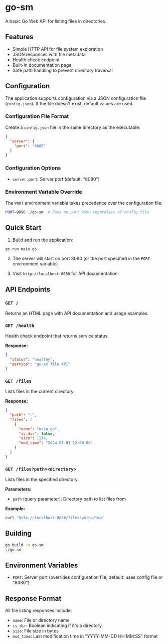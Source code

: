 # go-sm

A basic Go Web API for listing files in directories.

## Features

- Simple HTTP API for file system exploration
- JSON responses with file metadata
- Health check endpoint
- Built-in documentation page
- Safe path handling to prevent directory traversal

## Configuration

The application supports configuration via a JSON configuration file (`config.json`). If the file doesn't exist, default values are used.

### Configuration File Format

Create a `config.json` file in the same directory as the executable:

```json
{
  "server": {
    "port": "8080"
  }
}
```

### Configuration Options

- `server.port`: Server port (default: "8080")

### Environment Variable Override

The `PORT` environment variable takes precedence over the configuration file:

```bash
PORT=9090 ./go-sm  # Runs on port 9090 regardless of config file
```

## Quick Start

1. Build and run the application:
```bash
go run main.go
```

2. The server will start on port 8080 (or the port specified in the `PORT` environment variable)

3. Visit `http://localhost:8080` for API documentation

## API Endpoints

### `GET /`
Returns an HTML page with API documentation and usage examples.

### `GET /health`
Health check endpoint that returns service status.

**Response:**
```json
{
  "status": "healthy",
  "service": "go-sm file API"
}
```

### `GET /files`
Lists files in the current directory.

**Response:**
```json
{
  "path": ".",
  "files": [
    {
      "name": "main.go",
      "is_dir": false,
      "size": 1234,
      "mod_time": "2024-01-01 12:00:00"
    }
  ]
}
```

### `GET /files?path=<directory>`
Lists files in the specified directory.

**Parameters:**
- `path` (query parameter): Directory path to list files from

**Example:**
```bash
curl "http://localhost:8080/files?path=/tmp"
```

## Building

```bash
go build -o go-sm
./go-sm
```

## Environment Variables

- `PORT`: Server port (overrides configuration file, default: uses config file or "8080")

## Response Format

All file listing responses include:
- `name`: File or directory name
- `is_dir`: Boolean indicating if it's a directory
- `size`: File size in bytes
- `mod_time`: Last modification time in "YYYY-MM-DD HH:MM:SS" format